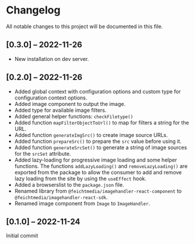 # Changelog

All notable changes to this project will be documented in this file.

## [0.3.0] – 2022-11-26

- New installation on dev server.

## [0.2.0] – 2022-11-26

- Added global context with configuration options and custom type for configuration context options.
- Added image component to output the image.
- Added type for available image filters.
- Added general helper functions: `checkFiletype()`
- Added function `mapFilterObjectToUrl()` to map for filters a string for the URL.
- Added function `generateImgSrc()` to create image source URLs.
- Added function `prepareSrc()` to prepare the `src` value before using it.
- Added function `generateSrcSet()` to generate a string of image sources for the `srcSet` attribute.
- Added lazy-loading for progressive image loading and some helper functions. The functions `addLazyLoading()` and `removeLazyLoading()` are exported from the package to allow the consumer to add and remove lazy loading from the site by using the `useEffect` hook.
- Added a browserslist to the `package.json` file.
- Renamed library from `@feichtmedia/imagehandler-react-component` to `@feichtmedia/imagehandler-react-sdk`.
- Renamed image component from `Image` to `ImageHandler`.

## [0.1.0] – 2022-11-24

Initial commit
